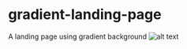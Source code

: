 # gradient-landing-page
A landing page using gradient background
![alt text](https://github.com/bbusch19/gradient-landing-page/blob/master/gradient-landing.png "Screenshot")

